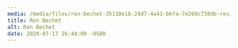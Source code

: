 ```yaml
---
media: /media/files/ron-bechet-35110e18-24d7-4a41-b6fa-7e260c738db-resize-750.jpg
title: Ron Bechet
alt: Ron Bechet
date: 2020-07-17 16:44:00 -0500
---
```


